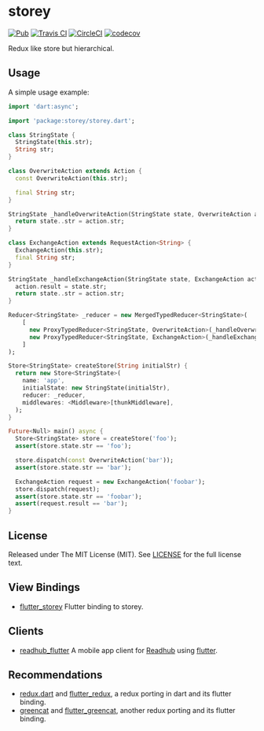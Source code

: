# storey

[![Pub](https://img.shields.io/pub/v/storey.svg)](https://pub.dartlang.org/packages/storey)
[![Travis CI](https://travis-ci.org/kezhuw/storey.svg?branch=master)](https://travis-ci.org/kezhuw/storey)
[![CircleCI](https://circleci.com/gh/kezhuw/storey.svg?style=svg)](https://circleci.com/gh/kezhuw/storey)
[![codecov](https://codecov.io/gh/kezhuw/storey/branch/master/graph/badge.svg)](https://codecov.io/gh/kezhuw/storey)

Redux like store but hierarchical.

## Usage

A simple usage example:

```dart
import 'dart:async';

import 'package:storey/storey.dart';

class StringState {
  StringState(this.str);
  String str;
}

class OverwriteAction extends Action {
  const OverwriteAction(this.str);

  final String str;
}

StringState _handleOverwriteAction(StringState state, OverwriteAction action) {
  return state..str = action.str;
}

class ExchangeAction extends RequestAction<String> {
  ExchangeAction(this.str);
  final String str;
}

StringState _handleExchangeAction(StringState state, ExchangeAction action) {
  action.result = state.str;
  return state..str = action.str;
}

Reducer<StringState> _reducer = new MergedTypedReducer<StringState>(
    [
      new ProxyTypedReducer<StringState, OverwriteAction>(_handleOverwriteAction),
      new ProxyTypedReducer<StringState, ExchangeAction>(_handleExchangeAction),
    ]
);

Store<StringState> createStore(String initialStr) {
  return new Store<StringState>(
    name: 'app',
    initialState: new StringState(initialStr),
    reducer: _reducer,
    middlewares: <Middleware>[thunkMiddleware],
  );
}

Future<Null> main() async {
  Store<StringState> store = createStore('foo');
  assert(store.state.str == 'foo');

  store.dispatch(const OverwriteAction('bar'));
  assert(store.state.str == 'bar');

  ExchangeAction request = new ExchangeAction('foobar');
  store.dispatch(request);
  assert(store.state.str == 'foobar');
  assert(request.result == 'bar');
}
```

## License
Released under The MIT License (MIT). See [LICENSE](LICENSE) for the full license text.

## View Bindings

* [flutter_storey][] Flutter binding to storey.

## Clients

* [readhub_flutter][] A mobile app client for [Readhub][] using [flutter][].

## Recommendations

* [redux.dart][] and [flutter_redux][], a redux porting in dart and its flutter binding.
* [greencat][] and [flutter_greencat][], another redux porting and its flutter binding.

[readhub_flutter]: https://github.com/kezhuw/readhub_flutter
[Readhub]: https://readhub.me
[flutter]: https://flutter.io
[flutter_storey]: https://github.com/kezhuw/flutter_storey

[redux.dart]: https://github.com/johnpryan/redux.dart
[flutter_redux]: https://github.com/brianegan/flutter_redux

[greencat]: https://github.com/alexeieleusis/greencat
[flutter_greencat]: https://gitlab.com/brianegan/flutter_greencat
